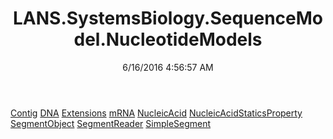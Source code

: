 ﻿---
title: LANS.SystemsBiology.SequenceModel.NucleotideModels
date: 6/16/2016 4:56:57 AM
---

[Contig](T-LANS.SystemsBiology.SequenceModel.NucleotideModels.Contig.html)
[DNA](T-LANS.SystemsBiology.SequenceModel.NucleotideModels.DNA.html)
[Extensions](T-LANS.SystemsBiology.SequenceModel.NucleotideModels.Extensions.html)
[mRNA](T-LANS.SystemsBiology.SequenceModel.NucleotideModels.mRNA.html)
[NucleicAcid](T-LANS.SystemsBiology.SequenceModel.NucleotideModels.NucleicAcid.html)
[NucleicAcidStaticsProperty](T-LANS.SystemsBiology.SequenceModel.NucleotideModels.NucleicAcidStaticsProperty.html)
[SegmentObject](T-LANS.SystemsBiology.SequenceModel.NucleotideModels.SegmentObject.html)
[SegmentReader](T-LANS.SystemsBiology.SequenceModel.NucleotideModels.SegmentReader.html)
[SimpleSegment](T-LANS.SystemsBiology.SequenceModel.NucleotideModels.SimpleSegment.html)
